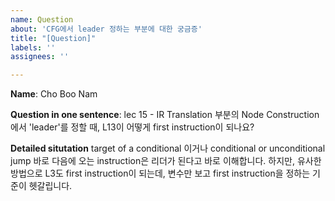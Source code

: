 ```yaml
---
name: Question
about: 'CFG에서 leader 정하는 부분에 대한 궁금증'
title: "[Question]"
labels: ''
assignees: ''

---
```

**Name**: Cho Boo Nam

**Question in one sentence**: lec 15 - IR Translation 부분의 Node Construction에서 'leader'를 정할 때, L13이 어떻게 
first instruction이 되나요? 

**Detailed situtation** target of a conditional 이거나 conditional or unconditional jump 바로 다음에 오는 instruction은 리더가 된다고 바로 이해합니다.
하지만, 유사한 방법으로 L3도 first instruction이 되는데, 변수만 보고 first instruction을 정하는 기준이 헷갈립니다.
